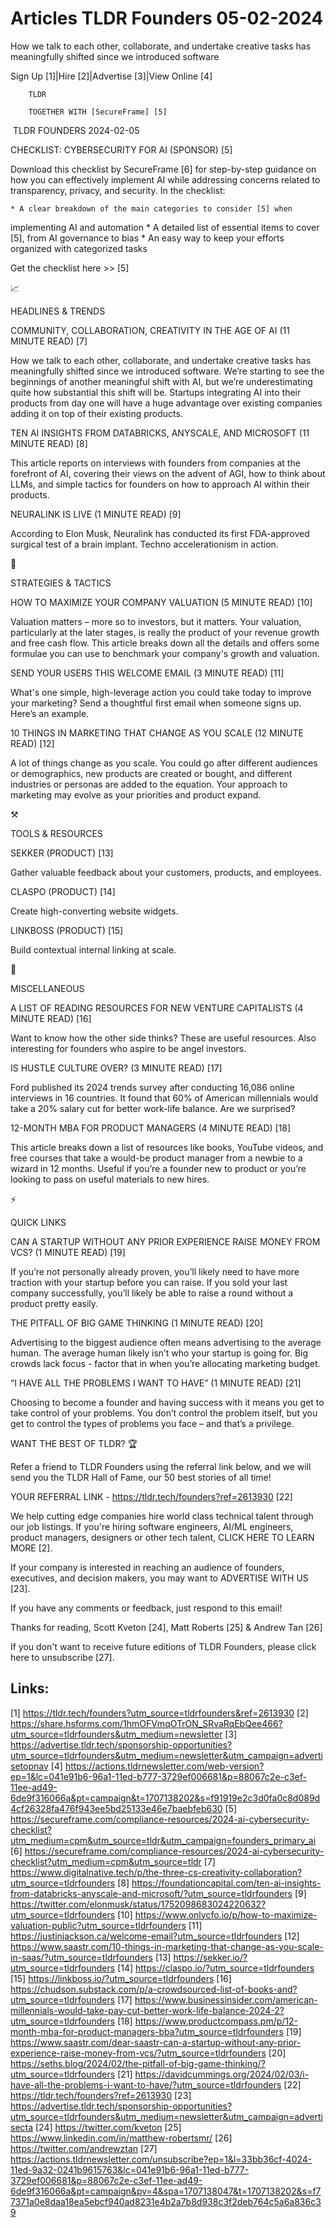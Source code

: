# Articles TLDR Founders 05-02-2024

How we talk to each other, collaborate, and undertake creative tasks
has meaningfully shifted since we introduced software 

Sign Up [1]|Hire [2]|Advertise [3]|View Online [4] 

		TLDR

		TOGETHER WITH [SecureFrame] [5]

 TLDR FOUNDERS 2024-02-05

 CHECKLIST: CYBERSECURITY FOR AI (SPONSOR) [5] 

 Download this checklist by SecureFrame [6] for step-by-step guidance
on how you can effectively implement AI while addressing concerns
related to transparency, privacy, and security.
In the checklist:

	* A clear breakdown of the main categories to consider [5] when
implementing AI and automation
	* A detailed list of essential items to cover [5], from AI governance
to bias
	* An easy way to keep your efforts organized with categorized tasks

Get the checklist here >> [5]

📈 

HEADLINES & TRENDS

 COMMUNITY, COLLABORATION, CREATIVITY IN THE AGE OF AI (11 MINUTE
READ) [7] 

 How we talk to each other, collaborate, and undertake creative tasks
has meaningfully shifted since we introduced software. We’re
starting to see the beginnings of another meaningful shift with AI,
but we’re underestimating quite how substantial this shift will be.
Startups integrating AI into their products from day one will have a
huge advantage over existing companies adding it on top of their
existing products. 

 TEN AI INSIGHTS FROM DATABRICKS, ANYSCALE, AND MICROSOFT (11 MINUTE
READ) [8] 

 This article reports on interviews with founders from companies at
the forefront of AI, covering their views on the advent of AGI, how to
think about LLMs, and simple tactics for founders on how to approach
AI within their products. 

 NEURALINK IS LIVE (1 MINUTE READ) [9] 

 According to Elon Musk, Neuralink has conducted its first
FDA-approved surgical test of a brain implant. Techno accelerationism
in action. 

🧠 

STRATEGIES & TACTICS

 HOW TO MAXIMIZE YOUR COMPANY VALUATION (5 MINUTE READ) [10] 

 Valuation matters – more so to investors, but it matters. Your
valuation, particularly at the later stages, is really the product of
your revenue growth and free cash flow. This article breaks down all
the details and offers some formulae you can use to benchmark your
company's growth and valuation. 

 SEND YOUR USERS THIS WELCOME EMAIL (3 MINUTE READ) [11] 

 What's one simple, high-leverage action you could take today to
improve your marketing? Send a thoughtful first email when someone
signs up. Here’s an example. 

 10 THINGS IN MARKETING THAT CHANGE AS YOU SCALE (12 MINUTE READ) [12]


 A lot of things change as you scale. You could go after different
audiences or demographics, new products are created or bought, and
different industries or personas are added to the equation. Your
approach to marketing may evolve as your priorities and product
expand. 

⚒️

TOOLS & RESOURCES

 SEKKER (PRODUCT) [13] 

 Gather valuable feedback about your customers, products, and
employees. 

 CLASPO (PRODUCT) [14] 

 Create high-converting website widgets. 

 LINKBOSS (PRODUCT) [15] 

 Build contextual internal linking at scale. 

🎁

MISCELLANEOUS

 A LIST OF READING RESOURCES FOR NEW VENTURE CAPITALISTS (4 MINUTE
READ) [16] 

 Want to know how the other side thinks? These are useful resources.
Also interesting for founders who aspire to be angel investors. 

 IS HUSTLE CULTURE OVER? (3 MINUTE READ) [17] 

 Ford published its 2024 trends survey after conducting 16,086 online
interviews in 16 countries. It found that 60% of American millennials
would take a 20% salary cut for better work-life balance. Are we
surprised? 

 12-MONTH MBA FOR PRODUCT MANAGERS (4 MINUTE READ) [18] 

 This article breaks down a list of resources like books, YouTube
videos, and free courses that take a would-be product manager from a
newbie to a wizard in 12 months. Useful if you’re a founder new to
product or you’re looking to pass on useful materials to new hires. 

⚡

QUICK LINKS

 CAN A STARTUP WITHOUT ANY PRIOR EXPERIENCE RAISE MONEY FROM VCS? (1
MINUTE READ) [19] 

 If you’re not personally already proven, you’ll likely need to
have more traction with your startup before you can raise. If you sold
your last company successfully, you’ll likely be able to raise a
round without a product pretty easily. 

 THE PITFALL OF BIG GAME THINKING (1 MINUTE READ) [20] 

 Advertising to the biggest audience often means advertising to the
average human. The average human likely isn’t who your startup is
going for. Big crowds lack focus - factor that in when you’re
allocating marketing budget. 

 “I HAVE ALL THE PROBLEMS I WANT TO HAVE” (1 MINUTE READ) [21] 

 Choosing to become a founder and having success with it means you get
to take control of your problems. You don’t control the problem
itself, but you get to control the types of problems you face – and
that’s a privilege. 

WANT THE BEST OF TLDR? 🏆

Refer a friend to TLDR Founders using the referral link below, and we
will send you the TLDR Hall of Fame, our 50 best stories of all time!

YOUR REFERRAL LINK - https://tldr.tech/founders?ref=2613930 [22]

 We help cutting edge companies hire world class technical talent
through our job listings. If you're hiring software engineers, AI/ML
engineers, product managers, designers or other tech talent, CLICK
HERE TO LEARN MORE [2]. 

If your company is interested in reaching an audience of founders,
executives, and decision makers, you may want to ADVERTISE WITH US
[23].

If you have any comments or feedback, just respond to this email! 

Thanks for reading, 
Scott Kveton [24], Matt Roberts [25] & Andrew Tan [26] 

If you don't want to receive future editions of TLDR Founders,
please click here to unsubscribe [27]. 



Links:
------
[1] https://tldr.tech/founders?utm_source=tldrfounders&ref=2613930
[2] https://share.hsforms.com/1hmOFVmqOTrON_SRvaRqEbQee466?utm_source=tldrfounders&utm_medium=newsletter
[3] https://advertise.tldr.tech/sponsorship-opportunities?utm_source=tldrfounders&utm_medium=newsletter&utm_campaign=advertisetopnav
[4] https://actions.tldrnewsletter.com/web-version?ep=1&lc=041e91b6-96a1-11ed-b777-3729ef006681&p=88067c2e-c3ef-11ee-ad49-6de9f316066a&pt=campaign&t=1707138202&s=f91919e2c3d0fa0c8d089d4cf26328fa476f943ee5bd25133e46e7baebfeb630
[5] https://secureframe.com/compliance-resources/2024-ai-cybersecurity-checklist?utm_medium=cpm&utm_source=tldr&utm_campaign=founders_primary_ai
[6] https://secureframe.com/compliance-resources/2024-ai-cybersecurity-checklist?utm_medium=cpm&utm_source=tldr
[7] https://www.digitalnative.tech/p/the-three-cs-creativity-collaboration?utm_source=tldrfounders
[8] https://foundationcapital.com/ten-ai-insights-from-databricks-anyscale-and-microsoft/?utm_source=tldrfounders
[9] https://twitter.com/elonmusk/status/1752098683024220632?utm_source=tldrfounders
[10] https://www.onlycfo.io/p/how-to-maximize-valuation-public?utm_source=tldrfounders
[11] https://justinjackson.ca/welcome-email?utm_source=tldrfounders
[12] https://www.saastr.com/10-things-in-marketing-that-change-as-you-scale-in-saas/?utm_source=tldrfounders
[13] https://sekker.io/?utm_source=tldrfounders
[14] https://claspo.io/?utm_source=tldrfounders
[15] https://linkboss.io/?utm_source=tldrfounders
[16] https://chudson.substack.com/p/a-crowdsourced-list-of-books-and?utm_source=tldrfounders
[17] https://www.businessinsider.com/american-millennials-would-take-pay-cut-better-work-life-balance-2024-2?utm_source=tldrfounders
[18] https://www.productcompass.pm/p/12-month-mba-for-product-managers-bba?utm_source=tldrfounders
[19] https://www.saastr.com/dear-saastr-can-a-startup-without-any-prior-experience-raise-money-from-vcs/?utm_source=tldrfounders
[20] https://seths.blog/2024/02/the-pitfall-of-big-game-thinking/?utm_source=tldrfounders
[21] https://davidcummings.org/2024/02/03/i-have-all-the-problems-i-want-to-have/?utm_source=tldrfounders
[22] https://tldr.tech/founders?ref=2613930
[23] https://advertise.tldr.tech/sponsorship-opportunities?utm_source=tldrfounders&utm_medium=newsletter&utm_campaign=advertisecta
[24] https://twitter.com/kveton
[25] https://www.linkedin.com/in/matthew-robertsmr/
[26] https://twitter.com/andrewztan
[27] https://actions.tldrnewsletter.com/unsubscribe?ep=1&l=33bb36cf-4024-11ed-9a32-0241b9615763&lc=041e91b6-96a1-11ed-b777-3729ef006681&p=88067c2e-c3ef-11ee-ad49-6de9f316066a&pt=campaign&pv=4&spa=1707138047&t=1707138202&s=f77371a0e8daa18ea5ebcf940ad8231e4b2a7b8d938c3f2deb764c5a6a836c39